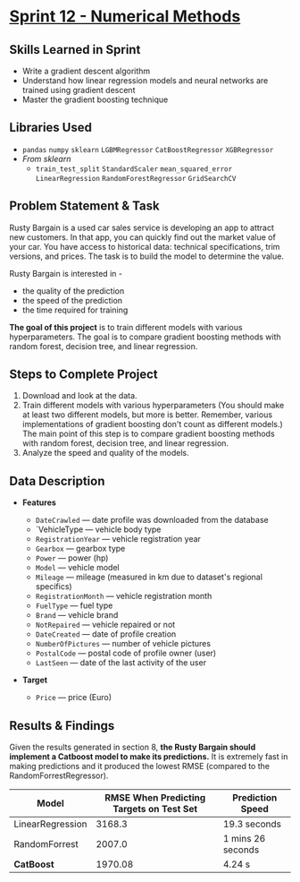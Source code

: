 
# [Sprint 12 - Numerical Methods](https://github.com/Mamphia/Numerical-Methods/blob/main/Numerical_methods_Project.ipynb)

## Skills Learned in Sprint 
- Write a gradient descent algorithm
- Understand how linear regression models and neural networks are trained using gradient descent
- Master the gradient boosting technique

## Libraries Used
 - `pandas` `numpy` `sklearn` `LGBMRegressor` `CatBoostRegressor` `XGBRegressor`
 - *From sklearn*
    - `train_test_split` `StandardScaler` `mean_squared_error` `LinearRegression` `RandomForestRegressor` `GridSearchCV`

## Problem Statement & Task

Rusty Bargain is a used car sales service is developing an app to attract new customers. In that app, you can quickly find out the market value of your car. You have access to historical data: technical specifications, trim versions, and prices. The task is to build the model to determine the value.

Rusty Bargain is interested in - 
- the quality of the prediction
- the speed of the prediction
- the time required for training
 
**The goal of this project** is to train different models with various hyperparameters. The goal is to compare gradient boosting methods with random forest, decision tree, and linear regression.

## Steps to Complete Project
1. Download and look at the data.
2. Train different models with various hyperparameters (You should make at least two different models, but more is better. Remember, various implementations of gradient boosting don't count as different models.) The main point of this step is to compare gradient boosting methods with random forest, decision tree, and linear regression.
3. Analyze the speed and quality of the models.
   
## Data Description

- **Features**
  - `DateCrawled` — date profile was downloaded from the database
  - `VehicleType — vehicle body type
  - `RegistrationYear` — vehicle registration year
  - `Gearbox` — gearbox type
  - `Power` — power (hp)
  - `Model` — vehicle model
  - `Mileage` — mileage (measured in km due to dataset's regional specifics)
  - `RegistrationMonth` — vehicle registration month
  - `FuelType` — fuel type
  - `Brand` — vehicle brand
  - `NotRepaired` — vehicle repaired or not
  - `DateCreated` — date of profile creation
  - `NumberOfPictures` — number of vehicle pictures
  - `PostalCode` — postal code of profile owner (user)
  - `LastSeen` — date of the last activity of the user

- **Target**
   - `Price` — price (Euro)
  
## Results & Findings
Given the results generated in section 8, **the Rusty Bargain should implement a Catboost model to make its predictions.** It is extremely fast in making predictions and it produced the lowest RMSE (compared to the RandomForrestRegressor).

| Model            | RMSE When Predicting Targets on Test Set | Prediction Speed  |
|------------------|------------------------------------------|-------------------|
| LinearRegression |                  3168.3                  | 19.3 seconds      |
| RandomForrest    |                  2007.0                  | 1 mins 26 seconds |
| **CatBoost**         |                  1970.08                 | 4.24 s            |
